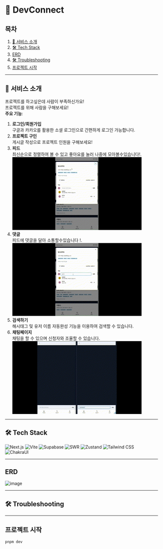 # 🌉 DevConnect

## 목차
1. [👋 서비스 소개](#-서비스-소개)
2. [🛠 Tech Stack](#-tech-stack)
3. [ERD](#erd)
4. [🛠 Troubleshooting](#-troubleshooting)
5. [프로젝트 시작](#프로젝트-시작)

---

## 👋 서비스 소개

프로젝트를 하고싶은데 사람이 부족하신가요!  
프로젝트를 위해 사람을 구해보세요!  
**주요 기능**:

1. **로그인/회원가입**  
   구글과 카카오를 활용한 소셜 로그인으로 간편하게 로그인 가능합니다.
2. **프로젝트 구인**  
   게시글 작성으로 프로젝트 인원을 구해보세요!
3. **피드**  
   최신순으로 정렬하여 볼 수 있고 좋아요를 눌러 나중에 모아볼수있습니다!.  
   ![좋아요](./gitsrc/좋아요.gif) 
3. **댓글**  
   피드에 댓글을 달아 소통할수있습니다 !.  
   ![댓글](./gitsrc/댓글등록.gif)
4. **검색하기**  
   해시태그 및 유저 이름 자동완성 기능을 이용하여 검색할 수 있습니다.
5. **채팅페이지**  
   채팅을 할 수 있으며 신청자와 조율할 수 있습니다.
   ![채팅](./gitsrc/채팅.gif)

---

## 🛠 Tech Stack

![Next.js](https://img.shields.io/badge/next-000000?style=for-the-badge&logo=next.js&logoColor=white)
![Vite](https://img.shields.io/badge/Vite-646CFF?style=for-the-badge&logo=Vite&logoColor=white)
![Supabase](https://img.shields.io/badge/Supabase-181818?style=for-the-badge&logo=supabase&logoColor=white)
![SWR](https://img.shields.io/badge/swr-FF4154?style=for-the-badge&logo=swr&logoColor=white)
![Zustand](https://img.shields.io/badge/Zustand-F3DF49?style=for-the-badge&logo=zustand&logoColor=white)
![Tailwind CSS](https://img.shields.io/badge/Tailwind_CSS-38B2AC?style=for-the-badge&logo=tailwind-css&logoColor=white)
![ChakraUI](https://img.shields.io/badge/chakraui-38B2A?style=for-the-badge&logo=chakraui&logoColor=white)

---

## ERD

![image](https://github.com/user-attachments/assets/3785e1e8-8e95-4831-b574-82cd32907cee)

---

## 🛠 Troubleshooting

---

## 프로젝트 시작

```bash
pnpm dev